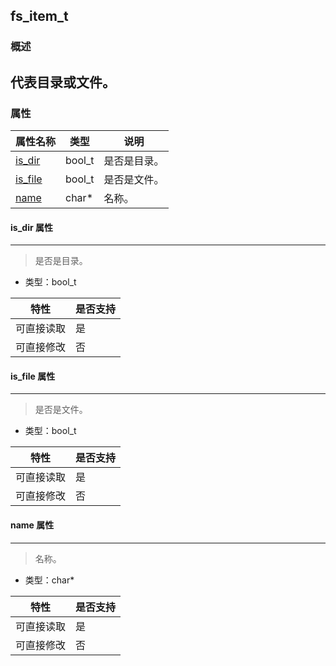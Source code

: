 ## fs\_item\_t
### 概述
代表目录或文件。
----------------------------------
### 属性
<p id="fs_item_t_properties">

| 属性名称 | 类型 | 说明 | 
| -------- | ----- | ------------ | 
| <a href="#fs_item_t_is_dir">is\_dir</a> | bool\_t | 是否是目录。 |
| <a href="#fs_item_t_is_file">is\_file</a> | bool\_t | 是否是文件。 |
| <a href="#fs_item_t_name">name</a> | char* | 名称。 |
#### is\_dir 属性
-----------------------
> <p id="fs_item_t_is_dir">是否是目录。

* 类型：bool\_t

| 特性 | 是否支持 |
| -------- | ----- |
| 可直接读取 | 是 |
| 可直接修改 | 否 |
#### is\_file 属性
-----------------------
> <p id="fs_item_t_is_file">是否是文件。

* 类型：bool\_t

| 特性 | 是否支持 |
| -------- | ----- |
| 可直接读取 | 是 |
| 可直接修改 | 否 |
#### name 属性
-----------------------
> <p id="fs_item_t_name">名称。

* 类型：char*

| 特性 | 是否支持 |
| -------- | ----- |
| 可直接读取 | 是 |
| 可直接修改 | 否 |
